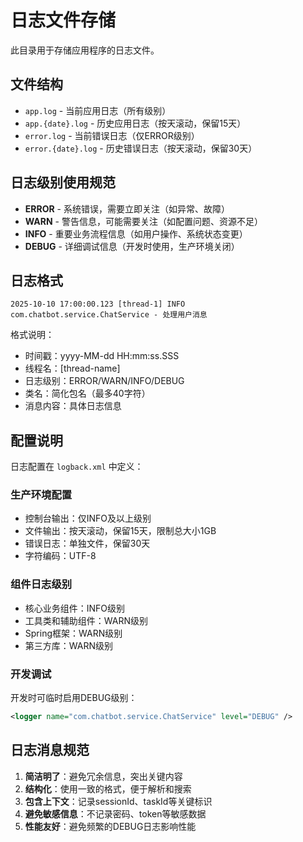 # 日志文件存储

此目录用于存储应用程序的日志文件。

## 文件结构

- `app.log` - 当前应用日志（所有级别）
- `app.{date}.log` - 历史应用日志（按天滚动，保留15天）
- `error.log` - 当前错误日志（仅ERROR级别）
- `error.{date}.log` - 历史错误日志（按天滚动，保留30天）

## 日志级别使用规范

- **ERROR** - 系统错误，需要立即关注（如异常、故障）
- **WARN** - 警告信息，可能需要关注（如配置问题、资源不足）
- **INFO** - 重要业务流程信息（如用户操作、系统状态变更）
- **DEBUG** - 详细调试信息（开发时使用，生产环境关闭）

## 日志格式

```
2025-10-10 17:00:00.123 [thread-1] INFO  com.chatbot.service.ChatService - 处理用户消息
```

格式说明：
- 时间戳：yyyy-MM-dd HH:mm:ss.SSS
- 线程名：[thread-name]
- 日志级别：ERROR/WARN/INFO/DEBUG
- 类名：简化包名（最多40字符）
- 消息内容：具体日志信息

## 配置说明

日志配置在 `logback.xml` 中定义：

### 生产环境配置
- 控制台输出：仅INFO及以上级别
- 文件输出：按天滚动，保留15天，限制总大小1GB
- 错误日志：单独文件，保留30天
- 字符编码：UTF-8

### 组件日志级别
- 核心业务组件：INFO级别
- 工具类和辅助组件：WARN级别
- Spring框架：WARN级别
- 第三方库：WARN级别

### 开发调试
开发时可临时启用DEBUG级别：
```xml
<logger name="com.chatbot.service.ChatService" level="DEBUG" />
```

## 日志消息规范

1. **简洁明了**：避免冗余信息，突出关键内容
2. **结构化**：使用一致的格式，便于解析和搜索
3. **包含上下文**：记录sessionId、taskId等关键标识
4. **避免敏感信息**：不记录密码、token等敏感数据
5. **性能友好**：避免频繁的DEBUG日志影响性能
